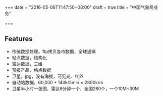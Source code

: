 +++
date = "2016-05-06T11:47:50+08:00"
draft = true
title = "中国气象局业务"

+++

## Features

* 传统数据处理，ftp拷贝各市数据，全球通缉
* 站点数据，结构化
* 雷达数据，三维
* 预报产品，格点数据
* 卫星，jpg，没有海拔，可见光、红外
* 自动站数据，60,000 * 140k/5min = 2800k/m
* 卫星半小时一张图，雷达6分钟一个，全国280个，一个10M~30M
